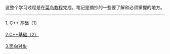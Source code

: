 这整个学习过程是在[菜鸟教程](https://www.runoob.com/cplusplus/cpp-basic-syntax.html)完成，笔记是摘抄的一些要了解和必须掌握的地方。
************
[1. C++ 基础（1）](https://github.com/uonlraSnaey/Cpp_Learning/blob/master/RUNOOB/1.%20C%2B%2B%20%E5%9F%BA%E7%A1%80%EF%BC%881%EF%BC%89.md)<br><br>
[2.C++基础（2）](https://github.com/uonlraSnaey/Cpp_Learning/blob/master/RUNOOB/2.C%2B%2B%E5%9F%BA%E7%A1%80%EF%BC%882%EF%BC%89.md)<br><br>
[3.面向对象](https://github.com/uonlraSnaey/Cpp_Learning/blob/master/RUNOOB/3.%E9%9D%A2%E5%90%91%E5%AF%B9%E8%B1%A1.md)

